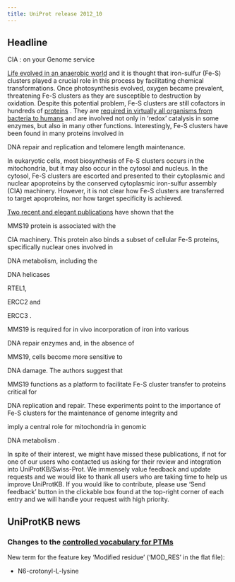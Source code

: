 ```yaml
---
title: UniProt release 2012_10
---
```


## Headline

CIA : on your Genome service

[Life evolved in an anaerobic world](http://www.ncbi.nlm.nih.gov/pubmed/18173371) and it is thought that iron-sulfur (Fe-S) clusters played a crucial role in this process by facilitating chemical transformations. Once photosynthesis evolved, oxygen became prevalent, threatening Fe-S clusters as they are susceptible to destruction by oxidation. Despite this potential problem, Fe-S clusters are still cofactors in hundreds of [proteins](http://www.uniprot.org/uniprot/?query=reviewed:yes+AND+keyword:KW-0411) . They are [required in virtually all organisms from bacteria to humans](http://www.ncbi.nlm.nih.gov/pubmed/22798587) and are involved not only in ‘redox’ catalysis in some enzymes, but also in many other functions. Interestingly, Fe-S clusters have been found in many proteins involved in

DNA repair and replication and telomere length maintenance.

In eukaryotic cells, most biosynthesis of Fe-S clusters occurs in the mitochondria, but it may also occur in the cytosol and nucleus. In the cytosol, Fe-S clusters are escorted and presented to their cytoplasmic and nuclear apoproteins by the conserved cytoplasmic iron-sulfur assembly (CIA) machinery. However, it is not clear how Fe-S clusters are transferred to target apoproteins, nor how target specificity is achieved.

[Two recent and elegant publications](http://www.ncbi.nlm.nih.gov/pubmed/22678361,22678362) have shown that the

MMS19 protein is associated with the

CIA machinery. This protein also binds a subset of cellular Fe-S proteins, specifically nuclear ones involved in

DNA metabolism, including the

DNA helicases

RTEL1,

ERCC2 and

ERCC3 .

MMS19 is required for in vivo incorporation of iron into various

DNA repair enzymes and, in the absence of

MMS19, cells become more sensitive to

DNA damage. The authors suggest that

MMS19 functions as a platform to facilitate Fe-S cluster transfer to proteins critical for

DNA replication and repair. These experiments point to the importance of Fe-S clusters for the maintenance of genome integrity and

imply a central role for mitochondria in genomic

DNA metabolism .

In spite of their interest, we might have missed these publications, if not for one of our users who contacted us asking for their review and integration into UniProtKB/Swiss-Prot. We immensely value feedback and update requests and we would like to thank all users who are taking time to help us improve UniProtKB. If you would like to contribute, please use ‘Send feedback’ button in the clickable box found at the top-right corner of each entry and we will handle your request with high priority.

## UniProtKB news

### Changes to the [controlled vocabulary for PTMs](http://www.uniprot.org/docs/ptmlist)

New term for the feature key ‘Modified residue’ (‘MOD\_RES’ in the flat file):

-   N6-crotonyl-L-lysine
